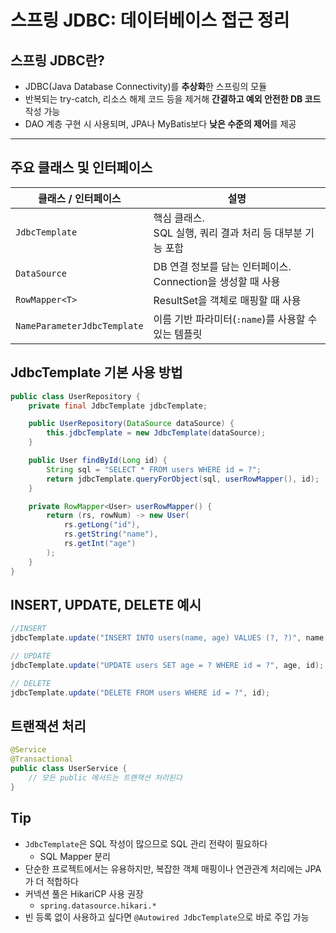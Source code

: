 # 스프링 JDBC: 데이터베이스 접근 정리

## 스프링 JDBC란?
+ JDBC(Java Database Connectivity)를 **추상화**한  스프링의 모듈
+ 반복되는 try-catch, 리소스 해제 코드 등을 제거해 **간결하고 예외 안전한 DB 코드** 작성 가능
+ DAO 계층 구현 시 사용되며, JPA나 MyBatis보다 **낮은 수준의 제어**를 제공

---

## 주요 클래스 및 인터페이스

| 클래스 / 인터페이스 | 설명 |
| --- | --- |
| `JdbcTemplate` | 핵심 클래스.<br>SQL 실행, 쿼리 결과 처리 등 대부분 기능 포함 |
| `DataSource` | DB 연결 정보를 담는 인터페이스.<br>Connection을 생성할 때 사용 |
| `RowMapper<T>` | ResultSet을 객체로 매핑할 때 사용 |
| `NameParameterJdbcTemplate` | 이름 기반 파라미터(`:name`)를 사용할 수 있는 템플릿 |

## JdbcTemplate 기본 사용 방법
```java
public class UserRepository {
    private final JdbcTemplate jdbcTemplate;

    public UserRepository(DataSource dataSource) {
        this.jdbcTemplate = new JdbcTemplate(dataSource);
    }

    public User findById(Long id) {
        String sql = "SELECT * FROM users WHERE id = ?";
        return jdbcTemplate.queryForObject(sql, userRowMapper(), id);
    }

    private RowMapper<User> userRowMapper() {
        return (rs, rowNum) -> new User(
            rs.getLong("id"),
            rs.getString("name"),
            rs.getInt("age")
        );
    }
}
```

## INSERT, UPDATE, DELETE 예시
```java
//INSERT
jdbcTemplate.update("INSERT INTO users(name, age) VALUES (?, ?)", name, age);

// UPDATE
jdbcTemplate.update("UPDATE users SET age = ? WHERE id = ?", age, id);

// DELETE
jdbcTemplate.update("DELETE FROM users WHERE id = ?", id);
```

## 트랜잭션 처리
```java
@Service
@Transactional
public class UserService {
    // 모든 public 메서드는 트랜잭션 처리된다
}
```

## Tip
+ `JdbcTemplate`은 SQL 작성이 많으므로 SQL 관리 전략이 필요하다
  + SQL Mapper 분리
+ 단순한 프로젝트에서는 유용하지만, 복잡한 객체 매핑이나 연관관계 처리에는 JPA가 더 적합하다
+ 커넥션 풀은 HikariCP 사용 권장
  + `spring.datasource.hikari.*`
+ 빈 등록 없이 사용하고 싶다면 `@Autowired JdbcTemplate`으로 바로 주입 가능